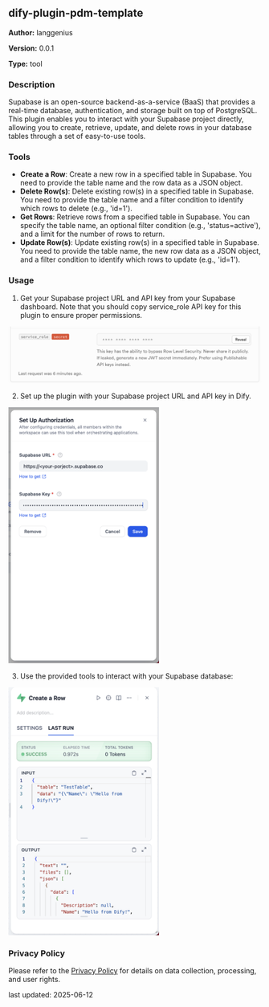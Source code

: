 ## dify-plugin-pdm-template

**Author:** langgenius

**Version:** 0.0.1

**Type:** tool

### Description

Supabase is an open-source backend-as-a-service (BaaS) that provides a real-time database, authentication, and storage built on top of PostgreSQL. This plugin enables you to interact with your Supabase project directly, allowing you to create, retrieve, update, and delete rows in your database tables through a set of easy-to-use tools.

### Tools

- **Create a Row**: Create a new row in a specified table in Supabase. You need to provide the table name and the row data as a JSON object.
- **Delete Row(s)**: Delete existing row(s) in a specified table in Supabase. You need to provide the table name and a filter condition to identify which rows to delete (e.g., 'id=1').
- **Get Rows**: Retrieve rows from a specified table in Supabase. You can specify the table name, an optional filter condition (e.g., 'status=active'), and a limit for the number of rows to return.
- **Update Row(s)**: Update existing row(s) in a specified table in Supabase. You need to provide the table name, the new row data as a JSON object, and a filter condition to identify which rows to update (e.g., 'id=1').

### Usage

1. Get your Supabase project URL and API key from your Supabase dashboard. Note that you should copy service_role API key for this plugin to ensure proper permissions.

<img src="_assets/get_key.png" alt="Get Supabase API Key" width="600">

2. Set up the plugin with your Supabase project URL and API key in Dify.

<img src="_assets/auth.png" alt="Set Supabase API Key" width="300">

3. Use the provided tools to interact with your Supabase database:

<img src="_assets/example.png" alt="Supabase Tools" width="300">

### Privacy Policy

Please refer to the [Privacy Policy](PRIVACY.md) for details on data collection, processing, and user rights.

last updated: 2025-06-12
